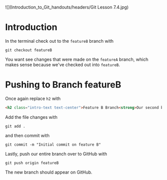 ![](Introduction_to_Git_handouts/headers/Git Lesson 7.4.jpg)

# Introduction

In the terminal check out to the `featureB` branch with

```
git checkout featureB
```

You want see changes that were made on the `featureA` branch, which makes sense because we've checked out into `featureB`.

# Pushing to Branch featureB

Once again replace `h2` with

```html
<h2 class="intro-text text-center">Feature B Branch<strong>Our second branch!</strong></h2>
```

Add the file changes with

```
git add .
```

and then commit with

```
git commit -m "Initial commit on feature B"
```

Lastly, push our entire branch over to GitHub with

```
git push origin featureB
```

The new branch should appear on GitHub.